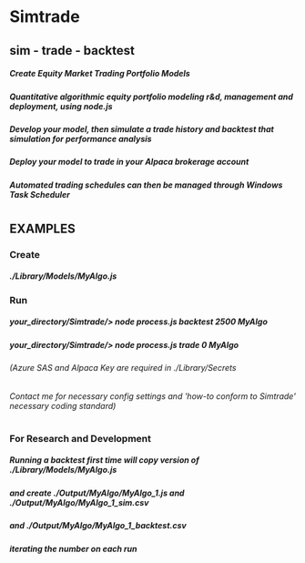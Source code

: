 # Simtrade
## sim - trade - backtest
##### Create Equity Market Trading Portfolio Models
##### Quantitative algorithmic equity portfolio modeling r&d, management and deployment, using node.js
##### Develop your model, then simulate a trade history and backtest that simulation for performance analysis
##### Deploy your model to trade in your Alpaca brokerage account
##### Automated trading schedules can then be managed through Windows Task Scheduler
#
## EXAMPLES
### Create
##### ./Library/Models/MyAlgo.js
### Run
##### your_directory/Simtrade/> node process.js backtest 2500 MyAlgo
##### your_directory/Simtrade/> node process.js trade 0 MyAlgo
###### (Azure SAS and Alpaca Key are required in ./Library/Secrets
###### Contact me for necessary config settings and 'how-to conform to Simtrade' necessary coding standard)
#
### For Research and Development
##### Running a backtest first time will copy version of ./Library/Models/MyAlgo.js
##### and create ./Output/MyAlgo/MyAlgo_1.js and ./Output/MyAlgo/MyAlgo_1_sim.csv
##### and ./Output/MyAlgo/MyAlgo_1_backtest.csv
##### iterating the number on each run
